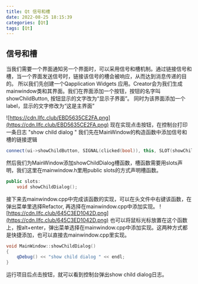 ```yaml
---
title: Qt 信号和槽
date: 2022-08-25 18:15:39
categories: [Qt]
tags: [Qt]
---
```

## 信号和槽
当我们需要一个界面通知另一个界面时，可以采用信号和槽机制。通过链接信号和槽，当一个界面发送信号时，链接该信号的槽会被响应，从而达到消息传递的目的。
所以我们先创建一个Qapplication Widgets 应用。Creator会为我们生成mainwindow类和其界面。我们在界面添加一个按钮，按钮的名字叫showChildButton, 按钮显示的文字改为“显示子界面”。
同时为该界面添加一个label，显示的文字修改为“这是主界面”
<!--more-->
![https://cdn.llfc.club/EBD5635CE2FA.png](https://cdn.llfc.club/EBD5635CE2FA.png)
现在实现点击按钮，在控制台打印一条日志  "show child dialog "
我们先在MainWindow的构造函数中添加信号和槽的链接逻辑
``` cpp
connect(ui->showChildButton, SIGNAL(clicked(bool)), this, SLOT(showChildDialog()));
```
然后我们为MainWindow添加showChildDialog槽函数，槽函数需要用slots声明，我们这里在mainwindow.h里用public slots的方式声明槽函数。
``` cpp
public slots:
    void showChildDialog();
```
接下来去mainwindow.cpp中完成该函数的实现，可以在头文件中右键该函数，在弹出菜单里选择Refactor, 再选择在mainwindow.cpp中添加实现。
![https://cdn.llfc.club/645C3ED1042D.png](https://cdn.llfc.club/645C3ED1042D.png)
也可以将鼠标光标放置在这个函数上，按alt+enter，弹出菜单选择在mainwindow.cpp中添加实现。这两种方式都是快捷添加，也可以直接去mainwindow.cpp里实现。
``` cpp
void MainWindow::showChildDialog()
{
    qDebug() << "show child dialog " << endl;
}
```
运行项目后点击按钮，就可以看到控制台弹出show child dialog日志。

